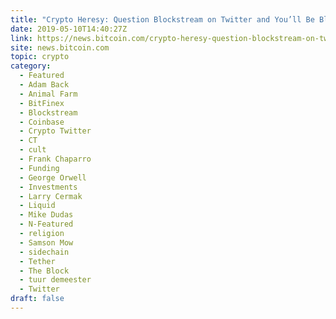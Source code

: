 ```yaml
---
title: "Crypto Heresy: Question Blockstream on Twitter and You’ll Be Blocked"
date: 2019-05-10T14:40:27Z
link: https://news.bitcoin.com/crypto-heresy-question-blockstream-on-twitter-and-youll-be-blocked/?utm_medium=RSS&utm_source=hune
site: news.bitcoin.com
topic: crypto
category:
  - Featured
  - Adam Back
  - Animal Farm
  - BitFinex
  - Blockstream
  - Coinbase
  - Crypto Twitter
  - CT
  - cult
  - Frank Chaparro
  - Funding
  - George Orwell
  - Investments
  - Larry Cermak
  - Liquid
  - Mike Dudas
  - N-Featured
  - religion
  - Samson Mow
  - sidechain
  - Tether
  - The Block
  - tuur demeester
  - Twitter
draft: false
---
```


